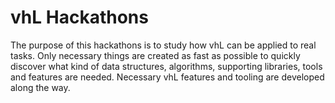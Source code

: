 vhL Hackathons
==============

The purpose of this hackathons is to study how vhL can be applied to real tasks.
Only necessary things are created as fast as possible to quickly discover what kind of data structures, algorithms, supporting libraries, tools and features are needed.
Necessary vhL features and tooling are developed along the way.
